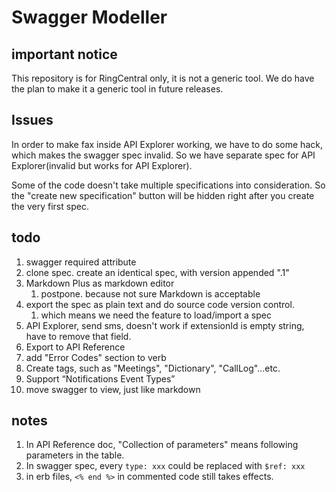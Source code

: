 # Swagger Modeller


## important notice

This repository is for RingCentral only, it is not a generic tool. We do have the plan to make it a generic tool in future releases.


## Issues

In order to make fax inside API Explorer working, we have to do some hack, which makes the swagger spec invalid. So we have separate spec for API Explorer(invalid but works for API Explorer).

Some of the code doesn't take multiple specifications into consideration. So the "create new specification" button will be hidden right after you create the very first spec.


## todo

1. swagger required attribute
1. clone spec. create an identical spec, with version appended ".1"
1. Markdown Plus as markdown editor
    1. postpone. because not sure Markdown is acceptable
1. export the spec as plain text and do source code version control.
    1. which means we need the feature to load/import a spec
1. API Explorer, send sms, doesn't work if extensionId is empty string, have to remove that field.
1. Export to API Reference
1. add "Error Codes" section to verb
1. Create tags, such as "Meetings", "Dictionary", "CallLog"...etc.
1. Support “Notifications Event Types”
1. move swagger to view, just like markdown


## notes

1. In API Reference doc, "Collection of parameters" means following parameters in the table.
1. In swagger spec, every `type: xxx` could be replaced with `$ref: xxx`
1. in erb files, `<% end %>` in commented code still takes effects.
